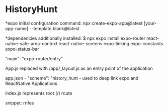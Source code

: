 # HistoryHunt

*expo initial configuration command: npx create-expo-app@latest [your-app-name] --template blank@latest 


*dependencies additionally installed:
$ npx expo install expo-router react-native-safe-area-context react-native-screens expo-linking expo-constants expo-status-bar

"main": "expo-router/entry"

App.js replaced with /app/_layout.js as an entry point of the application

app.json - "scheme": "history_hunt - used to deep link expo and ReactNative Applications

index.js represents root (/) route

snippet:  rnfes
